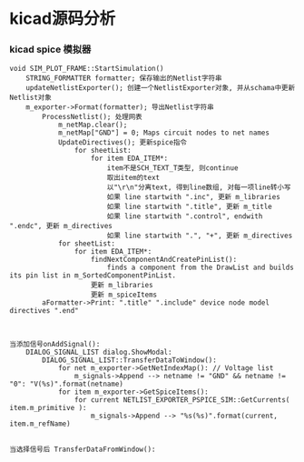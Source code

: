 # kicad源码分析

### kicad spice 模拟器

    void SIM_PLOT_FRAME::StartSimulation()
        STRING_FORMATTER formatter; 保存输出的Netlist字符串
        updateNetlistExporter(); 创建一个NetlistExporter对象, 并从schama中更新Netlist对象
        m_exporter->Format(formatter); 导出Netlist字符串
            ProcessNetlist(); 处理网表
                m_netMap.clear();
                m_netMap["GND"] = 0; Maps circuit nodes to net names
                UpdateDirectives(); 更新spice指令
                    for sheetList:
                        for item EDA_ITEM*:
                            item不是SCH_TEXT_T类型, 则continue
                            取出item的text
                            以"\r\n"分离text, 得到line数组, 对每一项line转小写
                            如果 line startwith ".inc", 更新 m_libraries
                            如果 line startwith ".title", 更新 m_title
                            如果 line startwith ".control", endwith ".endc", 更新 m_directives
                            如果 line startwith ".", "+", 更新 m_directives
                for sheetList:
                    for item EDA_ITEM*:
                        findNextComponentAndCreatePinList():
                            finds a component from the DrawList and builds its pin list in m_SortedComponentPinList.
                        更新 m_libraries
                        更新 m_spiceItems
            aFormatter->Print: ".title" ".include" device node model directives ".end"



    当添加信号onAddSignal():
        DIALOG_SIGNAL_LIST dialog.ShowModal:
            DIALOG_SIGNAL_LIST::TransferDataToWindow():
                for net m_exporter->GetNetIndexMap(): // Voltage list
                    m_signals->Append --> netname != "GND" && netname != "0": "V(%s)".format(netname)
                for item m_exporter->GetSpiceItems():
                    for current NETLIST_EXPORTER_PSPICE_SIM::GetCurrents( item.m_primitive ):
                        m_signals->Append --> "%s(%s)".format(current, item.m_refName)


    当选择信号后 TransferDataFromWindow():

